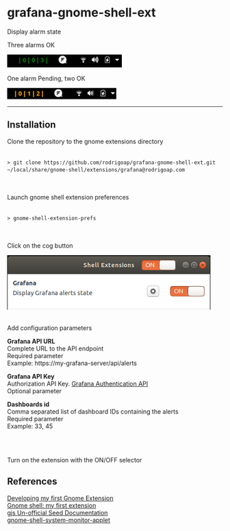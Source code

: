 # grafana-gnome-shell-ext

Display alarm state

<p>Three alarms OK</p>
<img src="images/grafanaAlertOK.png"/>

<p>One alarm Pending, two OK</p>
<img src="images/grafanaAlertPending.png"/>

---

## Installation

Clone the repository to the gnome extensions directory

<code>
> git clone https://github.com/rodrigoap/grafana-gnome-shell-ext.git ~/local/share/gnome-shell/extensions/grafana@rodrigoap.com
</code>
<br><br>
<p>Launch gnome shell extension preferences</p>
<code>
> gnome-shell-extension-prefs
</code>
<br><br>
<p>Click on the cog button</p>
<img src="images/shellExt.png"/>
<br><br>
<p>Add configuration parameters</p>

**Grafana API URL**  
Complete URL to the API endpoint  
Required parameter  
Example: https://my-grafana-server/api/alerts

**Grafana API Key**  
Authorization API Key. [Grafana Authentication API](https://grafana.com/docs/grafana/latest/http_api/auth/)  
Optional parameter  

**Dashboards id**  
Comma separated list of dashboard IDs containing the alerts  
Required parameter  
Example: 33, 45

<br><br>
<p>Turn on the extension with the ON/OFF selector</p>

## References
[Developing my first Gnome Extension](https://medium.com/@baymac/using-sqlite-in-gnome-extension-c499661d9bd5)   
[Gnome shell: my first extension](http://smasue.github.io/gnome-shell-tw)   
[gjs Un-official Seed Documentation](https://www.roojs.org/seed/gir-1.2-gtk-3.0/gjs/index.html)   
[gnome-shell-system-monitor-applet](https://github.com/paradoxxxzero/gnome-shell-system-monitor-applet)   
